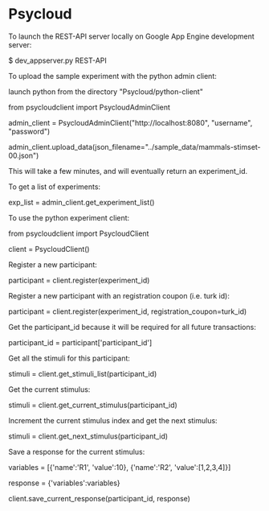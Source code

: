 Psycloud
========

To launch the REST-API server locally on Google App Engine development server:

$ dev_appserver.py REST-API


To upload the sample experiment with the python admin client:

launch python from the directory "Psycloud/python-client"

from psycloudclient import PsycloudAdminClient

admin_client = PsycloudAdminClient("http://localhost:8080", "username", "password")

admin_client.upload_data(json_filename="../sample_data/mammals-stimset-00.json")


This will take a few minutes, and will eventually return an experiment_id.




To get a list of experiments:

exp_list = admin_client.get_experiment_list()


To use the python experiment client:

from psycloudclient import PsycloudClient

client = PsycloudClient()


Register a new participant:

participant = client.register(experiment_id)


Register a new participant with an registration coupon (i.e. turk id):

participant = client.register(experiment_id, registration_coupon=turk_id)

Get the participant_id because it will be required for all future transactions:

participant_id = participant['participant_id']


Get all the stimuli for this participant:

stimuli = client.get_stimuli_list(participant_id)


Get the current stimulus:

stimuli = client.get_current_stimulus(participant_id)


Increment the current stimulus index and get the next stimulus:

stimuli = client.get_next_stimulus(participant_id)


Save a response for the current stimulus:

variables = [{'name':'R1', 'value':10}, {'name':'R2', 'value':[1,2,3,4]}]

response = {'variables':variables}

client.save_current_response(participant_id, response)




